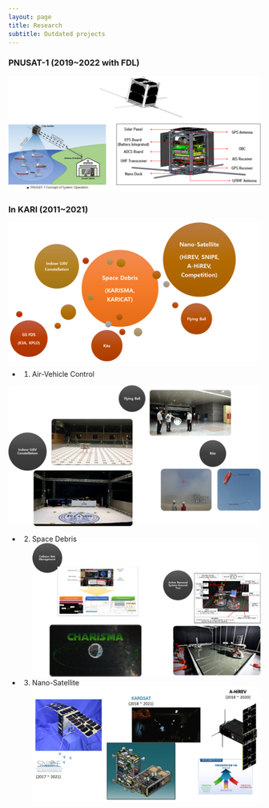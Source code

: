 ```yaml
---
layout: page
title: Research
subtitle: Outdated projects
---
```


### PNUSAT-1 (2019~2022 with FDL)  
![Ongoing1](/assets/img/Ongoing1.jpg)  

  

### In KARI (2011~2021)  
![Outdated1](/assets/img/Outdated1.jpg)  

- 1. Air-Vehicle Control

![Outdated2](/assets/img/Outdated2.jpg)  

- 2. Space Debris
![Outdated3](/assets/img/Outdated3.jpg)  

- 3. Nano-Satellite
![Outdated4](/assets/img/Outdated4.jpg)  
